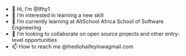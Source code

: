- 👋 Hi, I’m @Ifhy1
- 👀 I’m interested in learning a new skill
- 🌱 I’m currently learning at AltSchool Africa School of Software Engineering 
- 💞️ I’m looking to collaborate on open source projects and other entry-level opportunities
- 📫 How to reach me @ihediohaifeyinwagmail.com

<!---
Ifhy1/Ifhy1 is a ✨ special ✨ repository because its `README.md` (this file) appears on your GitHub profile.
You can click the Preview link to take a look at your changes.
--->
